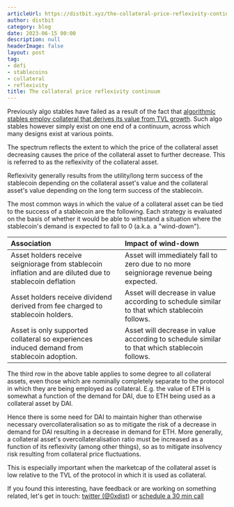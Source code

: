 ```yaml
---
articleUrl: https://distbit.xyz/the-collateral-price-reflexivity-continuum
author: distbit
category: blog
date: 2023-06-15 00:00
description: null
headerImage: false
layout: post
tag:
- defi
- stablecoins
- collateral
- reflexivity
title: The collateral price reflexivity continuum
---
```


   


Previously algo stables have failed as a result of the fact that [algorithmic stables employ collateral that derives its value from TVL growth](/algorithmic-stables-employ-collateral-that-derives-its-value-from-tvl-growth). Such algo stables however simply exist on one end of a continuum, across which many designs exist at various points.

The spectrum reflects the extent to which the price of the collateral asset decreasing causes the price of the collateral asset to further decrease. This is referred to as the reflexivity of the collateral asset.

Reflexivity generally results from the utility/long term success of the stablecoin depending on the collateral asset's value and the collateral asset's value depending on the long term success of the stablecoin. 

The most common ways in which the value of a collateral asset can be tied to the success of a stablecoin are the following. Each strategy is evaluated on the basis of whether it would be able to withstand a situation where the stablecoin's demand is expected to fall to 0 (a.k.a. a "wind-down").

| Association                                                                                             | Impact of wind-down                                                                          |
| :------------------------------------------------------------------------------------------------------ | :------------------------------------------------------------------------------------------- |
| Asset holders receive seigniorage from stablecoin inflation and are diluted due to stablecoin deflation | Asset will immediately fall to zero due to no more seigniorage revenue being expected.       |
| Asset holders receive dividend derived from fee charged to stablecoin holders.                          | Asset will decrease in value according to schedule similar to that which stablecoin follows. |
| Asset is only supported collateral so experiences induced demand from stablecoin adoption.              | Asset will decrease in value according to schedule similar to that which stablecoin follows. |


The third row in the above table applies to some degree to all collateral assets, even those which are nominally completely separate to the protocol in which they are being employed as collateral. E.g. the value of ETH is somewhat a function of the demand for DAI, due to ETH being used as a collateral asset by DAI.

Hence there is some need for DAI to maintain higher than otherwise necessary overcollateralisation so as to mitigate the risk of a decrease in demand for DAI resulting in a decrease in demand for ETH. More generally, a collateral asset's overcollateralisation ratio must be increased as a function of its reflexivity (among other things), so as to mitigate insolvency risk resulting from collateral price fluctuations. 

This is especially important when the marketcap of the collateral asset is low relative to the TVL of the protocol in which it is used as collateral.

If you found this interesting, have feedback or are working on something related, let's get in touch: [twitter (@0xdist)](https://twitter.com/0xdist) or [schedule a 30 min call](https://cal.com/distbit/30min)